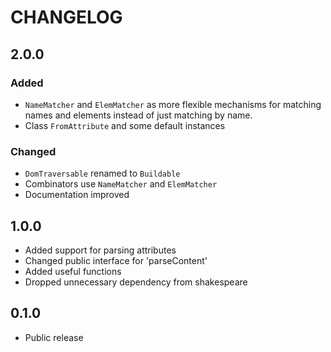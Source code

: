 # CHANGELOG

## 2.0.0

### Added

* `NameMatcher` and `ElemMatcher` as more flexible mechanisms for
  matching names and elements instead of just matching by name.
* Class `FromAttribute` and some default instances

### Changed

* `DomTraversable` renamed to `Buildable`
* Combinators use `NameMatcher` and `ElemMatcher`
* Documentation improved

## 1.0.0

* Added support for parsing attributes
* Changed public interface for 'parseContent'
* Added useful functions
* Dropped unnecessary dependency from shakespeare

## 0.1.0

* Public release
